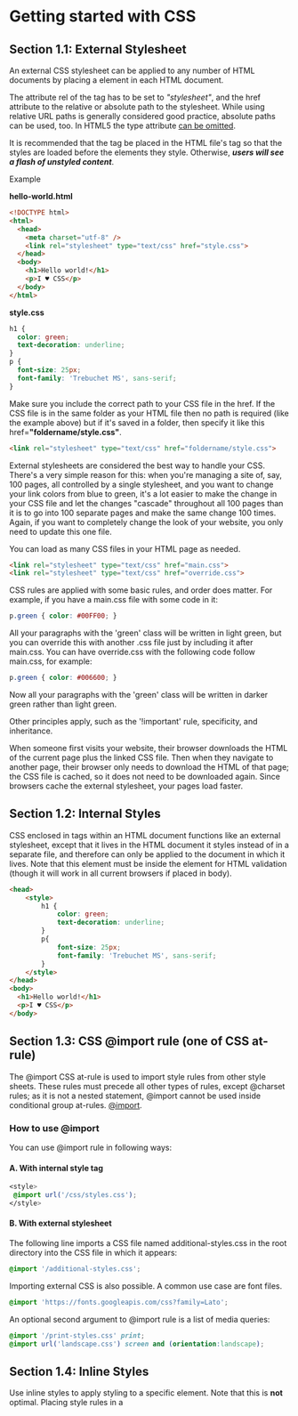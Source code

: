 # Getting started with CSS

## Section 1.1: External Stylesheet

An external CSS stylesheet can be applied to any number of HTML documents by placing a <link> element in each HTML document.

The attribute rel of the **<link>** tag has to be set to _"stylesheet"_, and the href attribute to the relative or absolute path to the stylesheet. While using relative URL paths is generally considered good practice, absolute paths can be used, too. In HTML5 the type attribute [can be omitted](https://html.spec.whatwg.org/multipage/semantics.html#the-link-element).

It is recommended that the **<link>** tag be placed in the HTML file's **<head>** tag so that the styles are loaded before the elements they style. Otherwise, _**users will see a flash of unstyled content**_.

Example

**hello-world.html**

```html
<!DOCTYPE html>
<html>
  <head>
    <meta charset="utf-8" />
    <link rel="stylesheet" type="text/css" href="style.css">
  </head>
  <body>
    <h1>Hello world!</h1>
    <p>I ♥ CSS</p>
  </body>
</html>
```

**style.css**

```css
h1 {
  color: green;
  text-decoration: underline;
}
p {
  font-size: 25px;
  font-family: 'Trebuchet MS', sans-serif;
}
```

Make sure you include the correct path to your CSS file in the href. If the CSS file is in the same folder as your HTML file then no path is required (like the example above) but if it's saved in a folder, then specify it like this href=**"foldername/style.css"**.

```html
<link rel="stylesheet" type="text/css" href="foldername/style.css">
```

External stylesheets are considered the best way to handle your CSS. There's a very simple reason for this: when
you're managing a site of, say, 100 pages, all controlled by a single stylesheet, and you want to change your link colors from blue to green, it's a lot easier to make the change in your CSS file and let the changes "cascade" throughout all 100 pages than it is to go into 100 separate pages and make the same change 100 times. Again, if you want to completely change the look of your website, you only need to update this one file.

You can load as many CSS files in your HTML page as needed.

```html
<link rel="stylesheet" type="text/css" href="main.css">
<link rel="stylesheet" type="text/css" href="override.css">
```

CSS rules are applied with some basic rules, and order does matter. For example, if you have a main.css file with some code in it:

```css
p.green { color: #00FF00; }
```

All your paragraphs with the 'green' class will be written in light green, but you can override this with another .css file just by including it after main.css. You can have override.css with the following code follow main.css, for example:

```css
p.green { color: #006600; }
```

Now all your paragraphs with the 'green' class will be written in darker green rather than light green.

Other principles apply, such as the '!important' rule, specificity, and inheritance.

When someone first visits your website, their browser downloads the HTML of the current page plus the linked CSS file. Then when they navigate to another page, their browser only needs to download the HTML of that page; the CSS file is cached, so it does not need to be downloaded again. Since browsers cache the external stylesheet, your pages load faster.

## Section 1.2: Internal Styles

CSS enclosed in **<style></style>** tags within an HTML document functions like an external stylesheet, except that it lives in the HTML document it styles instead of in a separate file, and therefore can only be applied to the document in which it lives. Note that this element must be inside the <head> element for HTML validation (though it will work in all current browsers if placed in body).

```html
<head>
    <style>
        h1 {
            color: green;
            text-decoration: underline;
        }
        p{
            font-size: 25px;
            font-family: 'Trebuchet MS', sans-serif;
        }
    </style>
</head>
<body>
  <h1>Hello world!</h1>
  <p>I ♥ CSS</p>
</body>
```

## Section 1.3: CSS @import rule (one of CSS at-rule)

The @import CSS at-rule is used to import style rules from other style sheets. These rules must precede all other types of rules, except @charset rules; as it is not a nested statement, @import cannot be used inside conditional group at-rules. [@import](https://developer.mozilla.org/en/docs/Web/CSS/@import).

### How to use @import

You can use @import rule in following ways:

#### A. With internal style tag

```css
<style>
 @import url('/css/styles.css');
</style>
```

#### B. With external stylesheet

The following line imports a CSS file named additional-styles.css in the root directory into the CSS file in which it appears:

```css
@import '/additional-styles.css';
```

Importing external CSS is also possible. A common use case are font files.

```css
@import 'https://fonts.googleapis.com/css?family=Lato';
```

An optional second argument to @import rule is a list of media queries:

```css
@import '/print-styles.css' print;
@import url('landscape.css') screen and (orientation:landscape);
```

## Section 1.4: Inline Styles

Use inline styles to apply styling to a specific element. Note that this is **not** optimal. Placing style rules in a **<style>** tag or external CSS file is encouraged in order to maintain a distinction between content and presentation.

Inline styles override any CSS in a **<style>** tag or external style sheet. While this can be useful in some circumstances, this fact more often than not reduces a project's maintainability.

The styles in the following example apply directly to the elements to which they are attached.

```css
<h1 style="color: green; text-decoration: underline;">Hello world!</h1>
<p style="font-size: 25px; font-family: 'Trebuchet MS';">I ♥ CSS</p>
```

Inline styles are generally the safest way to ensure rendering compatibility across various email clients, programs and devices, but can be time-consuming to write and a bit challenging to manage.

## Section 1.5: Changing CSS with JavaScript

### Pure JavaScript

It's possible to add, remove or change CSS property values with JavaScript through an element's style property.

```js
let el = document.getElementById("element");
el.style.opacity = 0.5;
el.style.fontFamily = 'sans-serif';
```

Note that style properties are named in lower camel case style. In the example you see that the css property font- family becomes fontFamily in javascript.

As an alternative to working directly on elements, you can create a <style> or <link> element in JavaScript and append it to the <body> or <head> of the HTML document.

## Section 1.6: Styling Lists with CSS

There are three different properties for styling list-items: list-style-type, list-style-image, and list-style- position, which should be declared in that order. The default values are disc, outside, and none, respectively. Each property can be declared separately, or using the list-style shorthand property.

**list-style-type** defines the shape or type of bullet point used for each list-item. 

Some of the acceptable values for list-style-type:

* disc
* circle
* square
* decimal
* lower-roman
* upper-roman
* none

(For an exhaustive list, see the [W3C specification wiki](https://www.w3.org/wiki/CSS/Properties/list-style-type))

To use square bullet points for each list-item, for example, you would use the following property-value pair:

```css
li {
  list-style-type: square;
}
```

The **list-style-image** property determines whether the list-item icon is set with an image, and accepts a value of none or a URL that points to an image.

```css
li {
  list-style-image: url(images/bullet.png);
}
```

The **list-style-position** property defines where to position the list-item marker, and it accepts one of two values: "inside" or "outside".

```css
li {
 list-style-position: inside;
}
```






